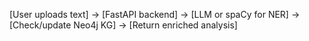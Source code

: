 [User uploads text] 
→ [FastAPI backend]
→ [LLM or spaCy for NER]
→ [Check/update Neo4j KG]
→ [Return enriched analysis]




